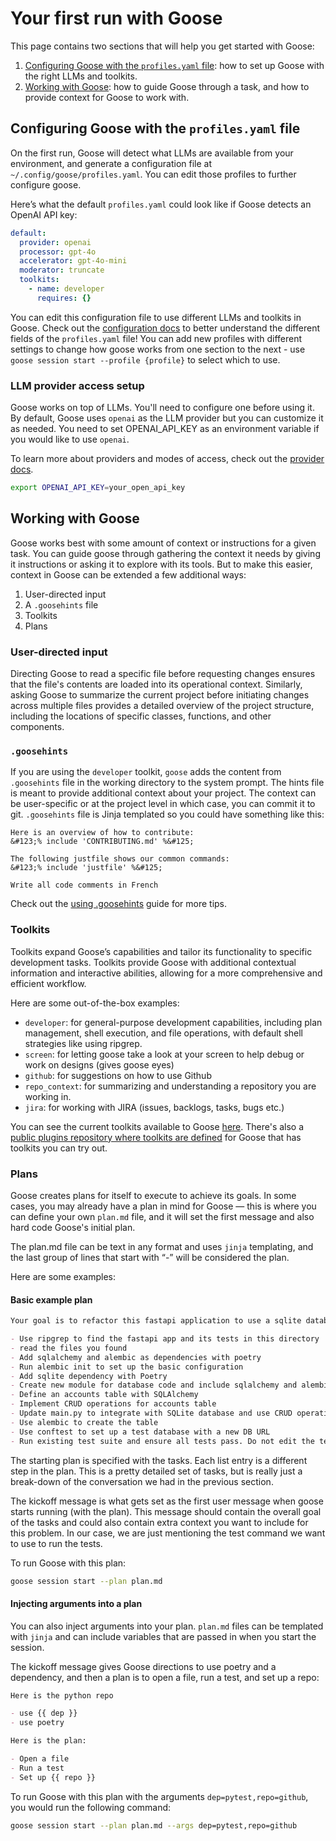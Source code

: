 # Your first run with Goose

This page contains two sections that will help you get started with Goose:

1. [Configuring Goose with the `profiles.yaml` file](#configuring-goose-with-the-profilesyaml-file): how to set up Goose with the right LLMs and toolkits.
2. [Working with Goose](#working-with-goose): how to guide Goose through a task, and how to provide context for Goose to work with.

## Configuring Goose with the `profiles.yaml` file
On the first run, Goose will detect what LLMs are available from your environment, and generate a configuration file at `~/.config/goose/profiles.yaml`. You can edit those profiles to further configure goose.

Here’s what the default `profiles.yaml` could look like if Goose detects an OpenAI API key:

```yaml
default:
  provider: openai
  processor: gpt-4o
  accelerator: gpt-4o-mini
  moderator: truncate
  toolkits:
    - name: developer
      requires: {}
```

You can edit this configuration file to use different LLMs and toolkits in Goose. Check out the [configuration docs][configuration] to better understand the different fields of the `profiles.yaml` file! You can add new profiles with different settings to change how goose works from one section to the next - use `goose session start --profile {profile}` to select which to use.

### LLM provider access setup

Goose works on top of LLMs.  You'll need to configure one before using it. By default, Goose uses `openai` as the LLM provider but you can customize it as needed. You need to set OPENAI_API_KEY as an environment variable if you would like to use `openai`.

To learn more about providers and modes of access, check out the [provider docs][providers].
```sh
export OPENAI_API_KEY=your_open_api_key
```

## Working with Goose

Goose works best with some amount of context or instructions for a given task. You can guide goose through gathering the context it needs by giving it instructions or asking it to explore with its tools. But to make this easier, context in Goose can be extended a few additional ways:

1. User-directed input
2. A `.goosehints` file
3. Toolkits
4. Plans

### User-directed input

Directing Goose to read a specific file before requesting changes ensures that the file's contents are loaded into its operational context. Similarly, asking Goose to summarize the current project before initiating changes across multiple files provides a detailed overview of the project structure, including the locations of specific classes, functions, and other components.

### `.goosehints`

If you are using the `developer` toolkit, `goose` adds the content from `.goosehints` file in the working directory to the system prompt. The hints file is meant to provide additional context about your project. The context can be user-specific or at the project level in which case, you can commit it to git. `.goosehints` file is Jinja templated so you could have something like this:

```
Here is an overview of how to contribute:
&#123;% include 'CONTRIBUTING.md' %&#125;

The following justfile shows our common commands:
&#123;% include 'justfile' %&#125;

Write all code comments in French
```

Check out the [using .goosehints][using-goosehints] guide for more tips.

### Toolkits

Toolkits expand Goose’s capabilities and tailor its functionality to specific development tasks. Toolkits provide Goose with additional contextual information and interactive abilities, allowing for a more comprehensive and efficient workflow.

Here are some out-of-the-box examples:

* `developer`: for general-purpose development capabilities, including plan management, shell execution, and file operations, with default shell strategies like using ripgrep.
* `screen`: for letting goose take a look at your screen to help debug or work on designs (gives goose eyes)
* `github`: for suggestions on how to use Github
* `repo_context`: for summarizing and understanding a repository you are working in.
* `jira`: for working with JIRA (issues, backlogs, tasks, bugs etc.)

You can see the current toolkits available to Goose [here][available-toolkits]. There's also a [public plugins repository where toolkits are defined][goose-plugins] for Goose that has toolkits you can try out.

### Plans

Goose creates plans for itself to execute to achieve its goals. In some cases, you may already have a plan in mind for Goose — this is where you can define your own `plan.md` file, and it will set the first message and also hard code Goose's initial plan.

The plan.md file can be text in any format and uses `jinja` templating, and the last group of lines that start with “-” will be considered the plan.

Here are some examples:

#### Basic example plan

```md
Your goal is to refactor this fastapi application to use a sqlite database. Use `pytest -s -v -x` to run the tests when needed.

- Use ripgrep to find the fastapi app and its tests in this directory
- read the files you found
- Add sqlalchemy and alembic as dependencies with poetry
- Run alembic init to set up the basic configuration
- Add sqlite dependency with Poetry
- Create new module for database code and include sqlalchemy and alembic setup
- Define an accounts table with SQLAlchemy
- Implement CRUD operations for accounts table
- Update main.py to integrate with SQLite database and use CRUD operation
- Use alembic to create the table
- Use conftest to set up a test database with a new DB URL
- Run existing test suite and ensure all tests pass. Do not edit the test case behavior, instead use tests to find issues.
```

The starting plan is specified with the tasks. Each list entry is a different step in the plan. This is a pretty detailed set of tasks, but is really just a break-down of the conversation we had in the previous section.

The kickoff message is what gets set as the first user message when goose starts running (with the plan). This message should contain the overall goal of the tasks and could also contain extra context you want to include for this problem. In our case, we are just mentioning the test command we want to use to run the tests.

To run Goose with this plan:

``` sh
goose session start --plan plan.md
```

#### Injecting arguments into a plan

You can also inject arguments into your plan. `plan.md` files can be templated with `jinja` and can include variables that are passed in when you start the session.

The kickoff message gives Goose directions to use poetry and a dependency, and then a plan is to open a file, run a test, and set up a repo:

```md
Here is the python repo

- use {{ dep }}
- use poetry

Here is the plan:

- Open a file
- Run a test
- Set up {{ repo }}
```

To run Goose with this plan with the arguments `dep=pytest,repo=github`, you would run the following command:

```sh
goose session start --plan plan.md --args dep=pytest,repo=github
```

[configuration]: ../configuration.md
[available-toolkits]: ../plugins/available-toolkits.md
[providers]: ../plugins/providers.md
[goose-plugins]:https://github.com/block-open-source/goose-plugins
[using-goosehints]: https://block.github.com/goose/guidance/using-goosehints.html
